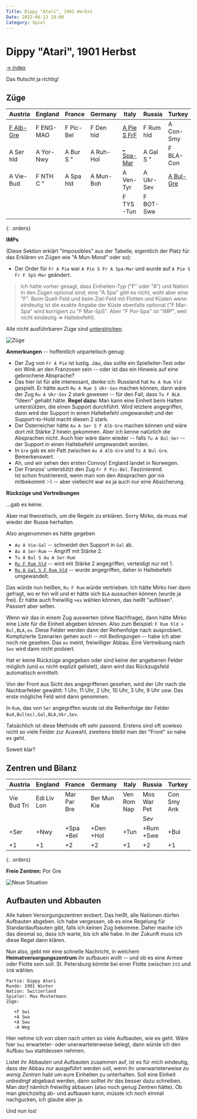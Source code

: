 ```yaml
---
Title: Dippy "Atari", 1901 Herbst
Date: 2022-06-13 18:00
Category: Spiel
---
```


# Dippy "Atari", 1901 Herbst

[-> index](index.md)

Das flutscht ja richtig!

## Züge


| Austria          | England   | France    | Germany   | Italy              | Russia    | Turkey           |
|------------------|-----------|-----------|-----------|--------------------|-----------|------------------|
| <u>F Alb-Gre</u> | F ENG-MAO | F Pic-Bel | F Den hld | <u>A Pie S FrF</u> | F Rum hld | A Con-Smy        |
| A Ser hld        | A Yor-Nwy | A Bur S " | A Ruh-Hol | <u>_ Spa-Mar</u>   | A Gal S " | F BLA-Con        |
| A Vie-Bud        | F NTH C " | A Spa hld | A Mun-Boh | A Ven-Tyr          | A Ukr-Sev | <u>A Bul-Gre</u> |
|                  |           |           |           | F TYS-Tun          | F BOT-Swe |                  |
|                  |           |           |           |                    |           |                  |
{: .orders}

**IMPs** 

(Diese Sektion erklärt "Impossibles" aus der Tabelle, eigentlich der Platz für das Erklären vn Zügen wie "A Mun-Mond" oder so):

* Der Order für `Fr A Pie` war `A Pie S Fr A Spa-Mar` und wurde auf `A Pie S Fr F SpS-Mar` geändert.

> Ich hatte vorher gesagt, dass Einheiten-Typ ("F" oder "A") und Nation in den
> Zügen optional sind; eine "A Spa" gibt es nicht, wohl aber eine "F". Beim Quell-Feld
> und beim Ziel-Feld mit Flotten und Küsten wenn eindeutig ist die exakte Angabe der
> Küste ebenfalls optional ("F Mar-Spa" wird korrigiert zu "F Mar-SpS". Aber
> "F Por-Spa" ist "IMP", weil nicht eindeutig => Haltebefehl).

Alle nicht ausführbaren Züge sind <u>unterstrichen</u>.


![Züge](images/a1901h-1.png)

**Anmerkungen** -- hoffentlich unparteiisch genug:

* Der Zug von `Fr A Pie` ist lustig. Jau, das sollte ein Spielleiter-Test oder ein Wink
  an den Franzosen sein -- oder ist das ein Hinweis auf eine gebrochene Absprache?
* Das hier ist für alle interessant, denke ich:
  Russland hat `Ru A Rum hld` gespielt. Er hätte auch `Ru A Rum S Ukr-Sev` machen können,
  dann wäre der Zug `Ru A Ukr-Sev` 2 stark gewesen -- für den Fall, dass `Tu F BLA`
  "Ideen" gehabt hätte. **Regel dazu:** Man kann eine Einheit beim Halten unterstützen,
  die einen Support durchführt. Wird letztere angegriffen, dann wird der Support
  in einen Haltebefehl umgewandelt und der Support-to-Hold macht diesen 2 stark.
* Der Österreicher hätte `Au A Ser S F Alb-Gre` machen können und wäre dort mit Stärke 2
  hinein gekommen. Aber ich kenne natürlich die Absprachen nicht.
  Auch hier wäre dann wieder -- falls `Tu A Bul-Ser` -- der Support in einen
  Haltebefehl umgewandelt worden.
* In `Gre` gab es ein Patt zwischen `Au A Alb-Gre` und `Tu A Bul-Gre`. Bemerkenswert.
* Ah, und wir sehen den ersten Convoy! England landet in Norwegen.
* Der Franzos' unterstützt den Zug `Fr F Pic-Bel`. Faszinierend.   
  Ist schon frustrierend, wenn man von den Absprachen _gar_ nix
  mitbekommt :-) -- aber vielleicht war es ja auch nur eine Absicherung.


**Rückzüge und Vertreibungen**

...gab es keine.

Aber mal theoretisch, um die Regeln zu erklären. Sorry Mirko, da muss
mal wieder der Russe herhalten.

Also angenommen es hätte gegeben

 * `Au A Vie-Gal` -- schneidet den Support in `Gal` ab.
 * `Au A Ser-Rum` -- Angriff mit Stärke 2.
 * `Tu A Bul S Au A Ser-Rum`
 * <u>`Ru F Rum hld`</u>  -- wird mit Stärke 2 angegriffen, verteidigt nur mit 1.
 * <u>`Ru A Gal S F Rum hld`</u> -- wurde angegriffen, daher in Haltebefehl umgewandelt.

Das würde nun heißen, `Ru F Rum` würde vertrieben.
Ich hätte Mirko hier dann gefragt, wo er hin will und er hätte sich
`BLA` aussuchen können (wurde ja frei). Er hätte auch freiwillig
`>ex` wählen können, das heißt "auflösen". Passiert aber selten.

Wenn wir das in einem Zug auswerten (ohne Nachfrage), dann
hätte Mirko eine Liste für die Einheit abgeben können. Also
zum Beispiel: `F Rum hld > Bul,BLA,ex`. Diese Felder
werden dann der Reihenfolge nach ausprobiert. Komplizierte
Szenarien gehen auch -- mit Bedingungen -- habe ich aber noch
nie gesehen. Das `ex` meint, freiwilliger Abbau. Eine 
Vertreibung nach `Sev` wird dann nicht probiert.

Hat er keine Rückzüge angegeben oder sind keine der angebenen
Felder möglich (und `ex` nicht explizit gelistet), dann
wird das Rückzugsfeld automatisch ermittelt:

Von der Front aus Sicht des angegriffenen gesehen, wird der Uhr nach
die Nachbarfelder gewählt: 1 Uhr, 11 Uhr, 2 Uhr, 10 Uhr, 3 Uhr, 9 Uhr usw.
Das erste mögliche Feld wird dann genommen.

In `Rum`, das von `Ser` angegriffen wurde ist die Reihenfolge
der Felder `Bud,Bul(ec),Gal,BLA,Ukr,Sev`.

Tatsächlich ist diese Methode oft sehr passend. Erstens sind
oft sowieso nicht so viele Felder zur Auswahl, zweitens bleibt
man der "Front" so nahe es geht.

Soweit klar?


## Zentren und Bilanz

| Austria     | England     | France      | Germany     | Italy       | Russia      | Turkey      |
|-------------|-------------|-------------|-------------|-------------|-------------|-------------|
| Vie Bud Tri | Edi Liv Lon | Mar Par Bre | Ber Mun Kie | Ven Rom Nap | Mos War Pet | Con Smy Ank |
|             |             |             |             |             | Sev         |             |
| +Ser        | +Nwy        | +Spa +Bel   | +Den +Hol   | +Tun        | +Rum +Swe   | +Bul        |
| +1          | +1          | +2          | +2          | +1          | +2          | +1          |
{: .orders}

**Freie Zentren:** 
Por Gre

![Neue Situation](images/a1901h-2.png)


## Aufbauten und Abbauten

Alle haben Versorgungszentren erobert.
Das heißt, alle Nationen
dürfen Aufbauten abgeben. Ich habe vergessen, ob es eine Regelung
für Standardaufbauten gibt, falls ich keinen Zug bekomme. Daher
mache ich das diesmal so, dass ich warte, bis ich alle habe. 
In der Zukunft muss ich diese Regel dann klären.

Nun also, gebt mir eine schnelle Nachricht, in welchem
**Heimatversorgungszentrum** ihr aufbauen wollt -- und
ob es eine Armee oder Flotte sein soll. St. Petersburg könnte bei
einer Flotte zwischen `StS` und `StN` wählen.


    Partie: Dippy Atari
    Runde: 1901 Winter
    Nation: Switzerland
    Spieler: Max Mustermann
    Züge:

       +F Swi
       +A Swa
       +A Swu
       -A Weg

Hier nehme ich von oben nach unten so viele Aufbauten, wie es
geht. Wäre hier `Swi` erwarteter- oder unerwarteterweise
belegt, dann würde ich den Aufbau `Swa` stattdessen nehmen.

Listet ihr Abbauten und Aufbauten zusammen auf, ist es für mich
eindeutig, dass der Abbau _nur_ ausgeführt werden soll, wenn
ihr unerwarteterweise _zu wenig Zentren_ habt um eure Einheiten
zu unterhalten. Soll eine Einheit _unbedingt_ abgebaut werden,
dann solltet ihr das besser dazu schreiben. Man _darf_ nämlich
freiwillig abbauen (also noch genug Zentren hätte). 
Ob man gleichzeitig ab- und
aufbauen kann, müsste ich noch einmal nachgucken, ich glaube aber ja.


Und nun los!
